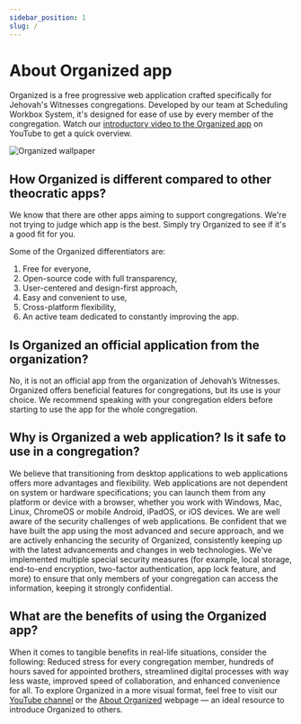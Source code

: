 ```yaml
---
sidebar_position: 1
slug: /
---
```


# About Organized app

Organized is a free progressive web application crafted specifically for Jehovah's Witnesses congregations. Developed by our team at Scheduling Workbox System, it's designed for ease of use by every member of the congregation. Watch our [introductory video to the Organized app](https://www.youtube.com/watch?v=2czQB-LEfqg) on YouTube to get a quick overview.

![Organized wallpaper](./img/wallpaper-4k.png)

## How Organized is different compared to other theocratic apps?

We know that there are other apps aiming to support congregations. We're not trying to judge which app is the best. Simply try Organized to see if it's a good fit for you.

Some of the Organized differentiators are:

1.  Free for everyone,
2.  Open-source code with full transparency,
3.  User-centered and design-first approach,
4.  Easy and convenient to use,
5.  Cross-platform flexibility,
6.  An active team dedicated to constantly improving the app.

## Is Organized an official application from the organization?

No, it is not an official app from the organization of Jehovah’s Witnesses. Organized offers beneficial features for congregations, but its use is your choice. We recommend speaking with your congregation elders before starting to use the app for the whole congregation.

## Why is Organized a web application? Is it safe to use in a congregation?

We believe that transitioning from desktop applications to web applications offers more advantages and flexibility. Web applications are not dependent on system or hardware specifications; you can launch them from any platform or device with a browser, whether you work with Windows, Mac, Linux, ChromeOS or mobile Android, iPadOS, or iOS devices. We are well aware of the security challenges of web applications. Be confident that we have built the app using the most advanced and secure approach, and we are actively enhancing the security of Organized, consistently keeping up with the latest advancements and changes in web technologies. We've implemented multiple special security measures (for example, local storage, end-to-end encryption, two-factor authentication, app lock feature, and more) to ensure that only members of your congregation can access the information, keeping it strongly confidential.

## What are the benefits of using the Organized app?

When it comes to tangible benefits in real-life situations, consider the following: Reduced stress for every congregation member, hundreds of hours saved for appointed brothers, streamlined digital processes with way less waste, improved speed of collaboration, and enhanced convenience for all. To explore Organized in a more visual format, feel free to visit our [YouTube channel](https://www.youtube.com/@organized-app) or the [About Organized](https://about.organized-app.com) webpage — an ideal resource to introduce Organized to others.
